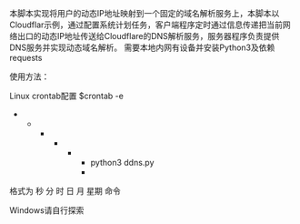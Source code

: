 本脚本实现将用户的动态IP地址映射到一个固定的域名解析服务上，本脚本以Cloudflar示例，通过配置系统计划任务，客户端程序定时通过信息传递把当前网络出口的动态IP地址传送给Cloudflare的DNS解析服务，服务器程序负责提供DNS服务并实现动态域名解析。
需要本地内网有设备并安装Python3及依赖requests

使用方法：

Linux crontab配置
$crontab -e
*  *  *  *  *  *  python3 ddns.py
               *  
格式为
秒 分 时 日 月 星期 命令

Windows请自行探索
